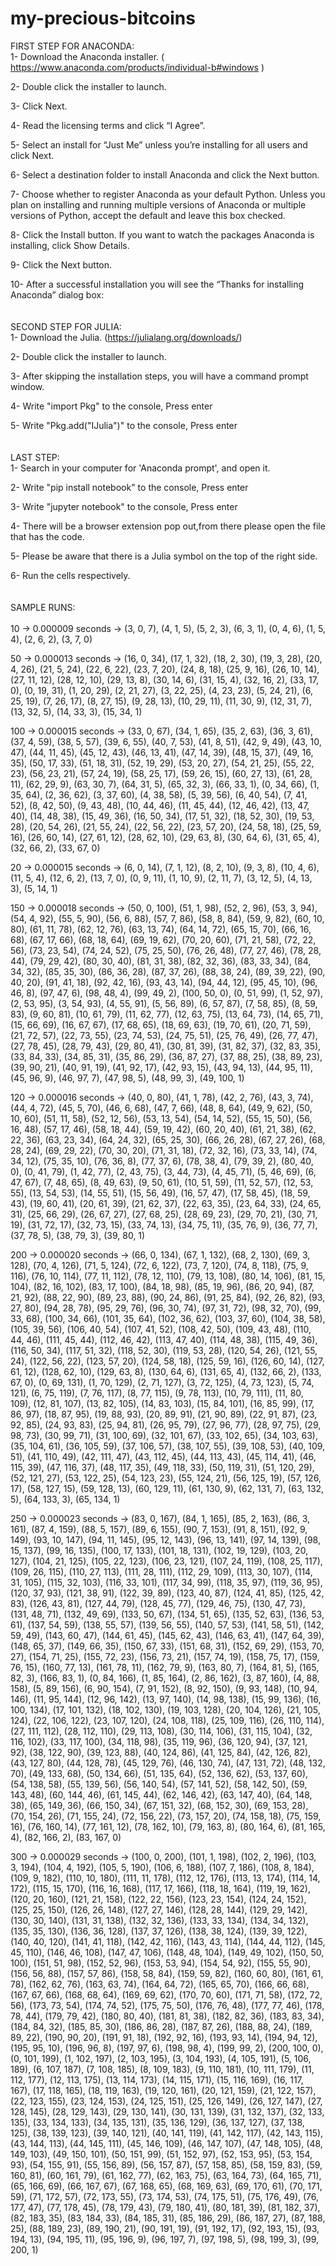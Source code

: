 # my-precious-bitcoins

FIRST STEP FOR ANACONDA: 
\
1- Download the Anaconda installer. ( https://www.anaconda.com/products/individual-b#windows )

2- Double click the installer to launch.

3- Click Next.

4- Read the licensing terms and click “I Agree”.

5- Select an install for “Just Me” unless you’re installing for all users and click Next.

6- Select a destination folder to install Anaconda and click the Next button.

7- Choose whether to register Anaconda as your default Python. Unless you plan on installing and running multiple versions of Anaconda or multiple versions of Python, accept the default and leave this box checked.

8- Click the Install button. If you want to watch the packages Anaconda is installing, click Show Details.

9- Click the Next button.

10- After a successful installation you will see the “Thanks for installing Anaconda” dialog box:
\
\
\
SECOND STEP FOR JULIA: 
\
1- Download the Julia. (https://julialang.org/downloads/)

2- Double click the installer to launch.

3- After skipping the installation steps, you will have a command prompt window.

4- Write "import Pkg" to the console, Press enter

5- Write "Pkg.add("IJulia")" to the console, Press enter 
\
\
\
LAST STEP:
\
1- Search in your computer for 'Anaconda prompt', and open it.

2- Write "pip install notebook" to the console, Press enter

3- Write "jupyter notebook" to the console, Press enter

4- There will be a browser extension pop out,from there please open the file that has the code.

5- Please be aware that there is a Julia symbol on the top of the right side.

6- Run the cells respectively.
\
\
\
SAMPLE RUNS:
\
\
10 -> 0.000009 seconds -> (3, 0, 7), (4, 1, 5), (5, 2, 3), (6, 3, 1), (0, 4, 6), (1, 5, 4), (2, 6, 2), (3, 7, 0)

50 -> 0.000013 seconds -> (16, 0, 34), (17, 1, 32), (18, 2, 30), (19, 3, 28), (20, 4, 26), (21, 5, 24), (22, 6, 22), (23, 7, 20), (24, 8, 18), (25, 9, 16), (26, 10, 14), (27, 11, 12), (28, 12, 10), (29, 13, 8), (30, 14, 6), (31, 15, 4), (32, 16, 2), (33, 17, 0), (0, 19, 31), (1, 20, 29), (2, 21, 27), (3, 22, 25), (4, 23, 23), (5, 24, 21), (6, 25, 19), (7, 26, 17), (8, 27, 15), (9, 28, 13), (10, 29, 11), (11, 30, 9), (12, 31, 7), (13, 32, 5), (14, 33, 3), (15, 34, 1)

100 -> 0.000015 seconds -> (33, 0, 67), (34, 1, 65), (35, 2, 63), (36, 3, 61), (37, 4, 59), (38, 5, 57), (39, 6, 55), (40, 7, 53), (41, 8, 51), (42, 9, 49), (43, 10, 47), (44, 11, 45), (45, 12, 43), (46, 13, 41), (47, 14, 39), (48, 15, 37), (49, 16, 35), (50, 17, 33), (51, 18, 31), (52, 19, 29), (53, 20, 27), (54, 21, 25), (55, 22, 23), (56, 23, 21), (57, 24, 19), (58, 25, 17), (59, 26, 15), (60, 27, 13), (61, 28, 11), (62, 29, 9), (63, 30, 7), (64, 31, 5), (65, 32, 3), (66, 33, 1), (0, 34, 66), (1, 35, 64), (2, 36, 62), (3, 37, 60), (4, 38, 58), (5, 39, 56), (6, 40, 54), (7, 41, 52), (8, 42, 50), (9, 43, 48), (10, 44, 46), (11, 45, 44), (12, 46, 42), (13, 47, 40), (14, 48, 38), (15, 49, 36), (16, 50, 34), (17, 51, 32), (18, 52, 30), (19, 53, 28), (20, 54, 26), (21, 55, 24), (22, 56, 22), (23, 57, 20), (24, 58, 18), (25, 59, 16), (26, 60, 14), (27, 61, 12), (28, 62, 10), (29, 63, 8), (30, 64, 6), (31, 65, 4), (32, 66, 2), (33, 67, 0)

20 -> 0.000015 seconds -> (6, 0, 14), (7, 1, 12), (8, 2, 10), (9, 3, 8), (10, 4, 6), (11, 5, 4), (12, 6, 2), (13, 7, 0), (0, 9, 11), (1, 10, 9), (2, 11, 7), (3, 12, 5), (4, 13, 3), (5, 14, 1)

150 -> 0.000018 seconds -> (50, 0, 100), (51, 1, 98), (52, 2, 96), (53, 3, 94), (54, 4, 92), (55, 5, 90), (56, 6, 88), (57, 7, 86), (58, 8, 84), (59, 9, 82), (60, 10, 80), (61, 11, 78), (62, 12, 76), (63, 13, 74), (64, 14, 72), (65, 15, 70), (66, 16, 68), (67, 17, 66), (68, 18, 64), (69, 19, 62), (70, 20, 60), (71, 21, 58), (72, 22, 56), (73, 23, 54), (74, 24, 52), (75, 25, 50), (76, 26, 48), (77, 27, 46), (78, 28, 44), (79, 29, 42), (80, 30, 40), (81, 31, 38), (82, 32, 36), (83, 33, 34), (84, 34, 32), (85, 35, 30), (86, 36, 28), (87, 37, 26), (88, 38, 24), (89, 39, 22), (90, 40, 20), (91, 41, 18), (92, 42, 16), (93, 43, 14), (94, 44, 12), (95, 45, 10), (96, 46, 8), (97, 47, 6), (98, 48, 4), (99, 49, 2), (100, 50, 0), (0, 51, 99), (1, 52, 97), (2, 53, 95), (3, 54, 93), (4, 55, 91), (5, 56, 89), (6, 57, 87), (7, 58, 85), (8, 59, 83), (9, 60, 81), (10, 61, 79), (11, 62, 77), (12, 63, 75), (13, 64, 73), (14, 65, 71), (15, 66, 69), (16, 67, 67), (17, 68, 65), (18, 69, 63), (19, 70, 61), (20, 71, 59), (21, 72, 57), (22, 73, 55), (23, 74, 53), (24, 75, 51), (25, 76, 49), (26, 77, 47), (27, 78, 45), (28, 79, 43), (29, 80, 41), (30, 81, 39), (31, 82, 37), (32, 83, 35), (33, 84, 33), (34, 85, 31), (35, 86, 29), (36, 87, 27), (37, 88, 25), (38, 89, 23), (39, 90, 21), (40, 91, 19), (41, 92, 17), (42, 93, 15), (43, 94, 13), (44, 95, 11), (45, 96, 9), (46, 97, 7), (47, 98, 5), (48, 99, 3), (49, 100, 1)

120 ->  0.000016 seconds -> (40, 0, 80), (41, 1, 78), (42, 2, 76), (43, 3, 74), (44, 4, 72), (45, 5, 70), (46, 6, 68), (47, 7, 66), (48, 8, 64), (49, 9, 62), (50, 10, 60), (51, 11, 58), (52, 12, 56), (53, 13, 54), (54, 14, 52), (55, 15, 50), (56, 16, 48), (57, 17, 46), (58, 18, 44), (59, 19, 42), (60, 20, 40), (61, 21, 38), (62, 22, 36), (63, 23, 34), (64, 24, 32), (65, 25, 30), (66, 26, 28), (67, 27, 26), (68, 28, 24), (69, 29, 22), (70, 30, 20), (71, 31, 18), (72, 32, 16), (73, 33, 14), (74, 34, 12), (75, 35, 10), (76, 36, 8), (77, 37, 6), (78, 38, 4), (79, 39, 2), (80, 40, 0), (0, 41, 79), (1, 42, 77), (2, 43, 75), (3, 44, 73), (4, 45, 71), (5, 46, 69), (6, 47, 67), (7, 48, 65), (8, 49, 63), (9, 50, 61), (10, 51, 59), (11, 52, 57), (12, 53, 55), (13, 54, 53), (14, 55, 51), (15, 56, 49), (16, 57, 47), (17, 58, 45), (18, 59, 43), (19, 60, 41), (20, 61, 39), (21, 62, 37), (22, 63, 35), (23, 64, 33), (24, 65, 31), (25, 66, 29), (26, 67, 27), (27, 68, 25), (28, 69, 23), (29, 70, 21), (30, 71, 19), (31, 72, 17), (32, 73, 15), (33, 74, 13), (34, 75, 11), (35, 76, 9), (36, 77, 7), (37, 78, 5), (38, 79, 3), (39, 80, 1)

200 -> 0.000020 seconds -> (66, 0, 134), (67, 1, 132), (68, 2, 130), (69, 3, 128), (70, 4, 126), (71, 5, 124), (72, 6, 122), (73, 7, 120), (74, 8, 118), (75, 9, 116), (76, 10, 114), (77, 11, 112), (78, 12, 110), (79, 13, 108), (80, 14, 106), (81, 15, 104), (82, 16, 102), (83, 17, 100), (84, 18, 98), (85, 19, 96), (86, 20, 94), (87, 21, 92), (88, 22, 90), (89, 23, 88), (90, 24, 86), (91, 25, 84), (92, 26, 82), (93, 27, 80), (94, 28, 78), (95, 29, 76), (96, 30, 74), (97, 31, 72), (98, 32, 70), (99, 33, 68), (100, 34, 66), (101, 35, 64), (102, 36, 62), (103, 37, 60), (104, 38, 58), (105, 39, 56), (106, 40, 54), (107, 41, 52), (108, 42, 50), (109, 43, 48), (110, 44, 46), (111, 45, 44), (112, 46, 42), (113, 47, 40), (114, 48, 38), (115, 49, 36), (116, 50, 34), (117, 51, 32), (118, 52, 30), (119, 53, 28), (120, 54, 26), (121, 55, 24), (122, 56, 22), (123, 57, 20), (124, 58, 18), (125, 59, 16), (126, 60, 14), (127, 61, 12), (128, 62, 10), (129, 63, 8), (130, 64, 6), (131, 65, 4), (132, 66, 2), (133, 67, 0), (0, 69, 131), (1, 70, 129), (2, 71, 127), (3, 72, 125), (4, 73, 123), (5, 74, 121), (6, 75, 119), (7, 76, 117), (8, 77, 115), (9, 78, 113), (10, 79, 111), (11, 80, 109), (12, 81, 107), (13, 82, 105), (14, 83, 103), (15, 84, 101), (16, 85, 99), (17, 86, 97), (18, 87, 95), (19, 88, 93), (20, 89, 91), (21, 90, 89), (22, 91, 87), (23, 92, 85), (24, 93, 83), (25, 94, 81), (26, 95, 79), (27, 96, 77), (28, 97, 75), (29, 98, 73), (30, 99, 71), (31, 100, 69), (32, 101, 67), (33, 102, 65), (34, 103, 63), (35, 104, 61), (36, 105, 59), (37, 106, 57), (38, 107, 55), (39, 108, 53), (40, 109, 51), (41, 110, 49), (42, 111, 47), (43, 112, 45), (44, 113, 43), (45, 114, 41), (46, 115, 39), (47, 116, 37), (48, 117, 35), (49, 118, 33), (50, 119, 31), (51, 120, 29), (52, 121, 27), (53, 122, 25), (54, 123, 23), (55, 124, 21), (56, 125, 19), (57, 126, 17), (58, 127, 15), (59, 128, 13), (60, 129, 11), (61, 130, 9), (62, 131, 7), (63, 132, 5), (64, 133, 3), (65, 134, 1)

250 -> 0.000023 seconds -> (83, 0, 167), (84, 1, 165), (85, 2, 163), (86, 3, 161), (87, 4, 159), (88, 5, 157), (89, 6, 155), (90, 7, 153), (91, 8, 151), (92, 9, 149), (93, 10, 147), (94, 11, 145), (95, 12, 143), (96, 13, 141), (97, 14, 139), (98, 15, 137), (99, 16, 135), (100, 17, 133), (101, 18, 131), (102, 19, 129), (103, 20, 127), (104, 21, 125), (105, 22, 123), (106, 23, 121), (107, 24, 119), (108, 25, 117), (109, 26, 115), (110, 27, 113), (111, 28, 111), (112, 29, 109), (113, 30, 107), (114, 31, 105), (115, 32, 103), (116, 33, 101), (117, 34, 99), (118, 35, 97), (119, 36, 95), (120, 37, 93), (121, 38, 91), (122, 39, 89), (123, 40, 87), (124, 41, 85), (125, 42, 83), (126, 43, 81), (127, 44, 79), (128, 45, 77), (129, 46, 75), (130, 47, 73), (131, 48, 71), (132, 49, 69), (133, 50, 67), (134, 51, 65), (135, 52, 63), (136, 53, 61), (137, 54, 59), (138, 55, 57), (139, 56, 55), (140, 57, 53), (141, 58, 51), (142, 59, 49), (143, 60, 47), (144, 61, 45), (145, 62, 43), (146, 63, 41), (147, 64, 39), (148, 65, 37), (149, 66, 35), (150, 67, 33), (151, 68, 31), (152, 69, 29), (153, 70, 27), (154, 71, 25), (155, 72, 23), (156, 73, 21), (157, 74, 19), (158, 75, 17), (159, 76, 15), (160, 77, 13), (161, 78, 11), (162, 79, 9), (163, 80, 7), (164, 81, 5), (165, 82, 3), (166, 83, 1), (0, 84, 166), (1, 85, 164), (2, 86, 162), (3, 87, 160), (4, 88, 158), (5, 89, 156), (6, 90, 154), (7, 91, 152), (8, 92, 150), (9, 93, 148), (10, 94, 146), (11, 95, 144), (12, 96, 142), (13, 97, 140), (14, 98, 138), (15, 99, 136), (16, 100, 134), (17, 101, 132), (18, 102, 130), (19, 103, 128), (20, 104, 126), (21, 105, 124), (22, 106, 122), (23, 107, 120), (24, 108, 118), (25, 109, 116), (26, 110, 114), (27, 111, 112), (28, 112, 110), (29, 113, 108), (30, 114, 106), (31, 115, 104), (32, 116, 102), (33, 117, 100), (34, 118, 98), (35, 119, 96), (36, 120, 94), (37, 121, 92), (38, 122, 90), (39, 123, 88), (40, 124, 86), (41, 125, 84), (42, 126, 82), (43, 127, 80), (44, 128, 78), (45, 129, 76), (46, 130, 74), (47, 131, 72), (48, 132, 70), (49, 133, 68), (50, 134, 66), (51, 135, 64), (52, 136, 62), (53, 137, 60), (54, 138, 58), (55, 139, 56), (56, 140, 54), (57, 141, 52), (58, 142, 50), (59, 143, 48), (60, 144, 46), (61, 145, 44), (62, 146, 42), (63, 147, 40), (64, 148, 38), (65, 149, 36), (66, 150, 34), (67, 151, 32), (68, 152, 30), (69, 153, 28), (70, 154, 26), (71, 155, 24), (72, 156, 22), (73, 157, 20), (74, 158, 18), (75, 159, 16), (76, 160, 14), (77, 161, 12), (78, 162, 10), (79, 163, 8), (80, 164, 6), (81, 165, 4), (82, 166, 2), (83, 167, 0)

300 -> 0.000029 seconds -> (100, 0, 200), (101, 1, 198), (102, 2, 196), (103, 3, 194), (104, 4, 192), (105, 5, 190), (106, 6, 188), (107, 7, 186), (108, 8, 184), (109, 9, 182), (110, 10, 180), (111, 11, 178), (112, 12, 176), (113, 13, 174), (114, 14, 172), (115, 15, 170), (116, 16, 168), (117, 17, 166), (118, 18, 164), (119, 19, 162), (120, 20, 160), (121, 21, 158), (122, 22, 156), (123, 23, 154), (124, 24, 152), (125, 25, 150), (126, 26, 148), (127, 27, 146), (128, 28, 144), (129, 29, 142), (130, 30, 140), (131, 31, 138), (132, 32, 136), (133, 33, 134), (134, 34, 132), (135, 35, 130), (136, 36, 128), (137, 37, 126), (138, 38, 124), (139, 39, 122), (140, 40, 120), (141, 41, 118), (142, 42, 116), (143, 43, 114), (144, 44, 112), (145, 45, 110), (146, 46, 108), (147, 47, 106), (148, 48, 104), (149, 49, 102), (150, 50, 100), (151, 51, 98), (152, 52, 96), (153, 53, 94), (154, 54, 92), (155, 55, 90), (156, 56, 88), (157, 57, 86), (158, 58, 84), (159, 59, 82), (160, 60, 80), (161, 61, 78), (162, 62, 76), (163, 63, 74), (164, 64, 72), (165, 65, 70), (166, 66, 68), (167, 67, 66), (168, 68, 64), (169, 69, 62), (170, 70, 60), (171, 71, 58), (172, 72, 56), (173, 73, 54), (174, 74, 52), (175, 75, 50), (176, 76, 48), (177, 77, 46), (178, 78, 44), (179, 79, 42), (180, 80, 40), (181, 81, 38), (182, 82, 36), (183, 83, 34), (184, 84, 32), (185, 85, 30), (186, 86, 28), (187, 87, 26), (188, 88, 24), (189, 89, 22), (190, 90, 20), (191, 91, 18), (192, 92, 16), (193, 93, 14), (194, 94, 12), (195, 95, 10), (196, 96, 8), (197, 97, 6), (198, 98, 4), (199, 99, 2), (200, 100, 0), (0, 101, 199), (1, 102, 197), (2, 103, 195), (3, 104, 193), (4, 105, 191), (5, 106, 189), (6, 107, 187), (7, 108, 185), (8, 109, 183), (9, 110, 181), (10, 111, 179), (11, 112, 177), (12, 113, 175), (13, 114, 173), (14, 115, 171), (15, 116, 169), (16, 117, 167), (17, 118, 165), (18, 119, 163), (19, 120, 161), (20, 121, 159), (21, 122, 157), (22, 123, 155), (23, 124, 153), (24, 125, 151), (25, 126, 149), (26, 127, 147), (27, 128, 145), (28, 129, 143), (29, 130, 141), (30, 131, 139), (31, 132, 137), (32, 133, 135), (33, 134, 133), (34, 135, 131), (35, 136, 129), (36, 137, 127), (37, 138, 125), (38, 139, 123), (39, 140, 121), (40, 141, 119), (41, 142, 117), (42, 143, 115), (43, 144, 113), (44, 145, 111), (45, 146, 109), (46, 147, 107), (47, 148, 105), (48, 149, 103), (49, 150, 101), (50, 151, 99), (51, 152, 97), (52, 153, 95), (53, 154, 93), (54, 155, 91), (55, 156, 89), (56, 157, 87), (57, 158, 85), (58, 159, 83), (59, 160, 81), (60, 161, 79), (61, 162, 77), (62, 163, 75), (63, 164, 73), (64, 165, 71), (65, 166, 69), (66, 167, 67), (67, 168, 65), (68, 169, 63), (69, 170, 61), (70, 171, 59), (71, 172, 57), (72, 173, 55), (73, 174, 53), (74, 175, 51), (75, 176, 49), (76, 177, 47), (77, 178, 45), (78, 179, 43), (79, 180, 41), (80, 181, 39), (81, 182, 37), (82, 183, 35), (83, 184, 33), (84, 185, 31), (85, 186, 29), (86, 187, 27), (87, 188, 25), (88, 189, 23), (89, 190, 21), (90, 191, 19), (91, 192, 17), (92, 193, 15), (93, 194, 13), (94, 195, 11), (95, 196, 9), (96, 197, 7), (97, 198, 5), (98, 199, 3), (99, 200, 1)






